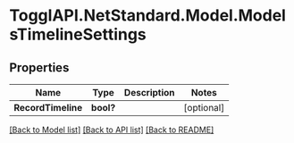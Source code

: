 # TogglAPI.NetStandard.Model.ModelsTimelineSettings
## Properties

Name | Type | Description | Notes
------------ | ------------- | ------------- | -------------
**RecordTimeline** | **bool?** |  | [optional] 

[[Back to Model list]](../README.md#documentation-for-models) [[Back to API list]](../README.md#documentation-for-api-endpoints) [[Back to README]](../README.md)

